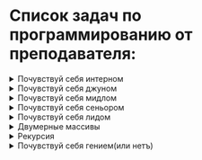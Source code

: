 # Список задач по программированию от преподавателя:

<details><summary>Почувствуй себя интерном</summary>

0.  ~~Вывести квадрат числа~~
    [Код](Non_lection/Exp000/Program.cs)

1.  ~~По двум заданным числам проверять является ли первое квадратом второго~~
    [Код](Non_lection/Exp001/Program.cs)

2.  ~~Даны два числа. Показать большее и меньшее число~~
    [Код](lection001/Exp001/Program.cs)

3.  ~~По заданному номеру дня недели вывести его название~~
    [Код](Non_lection/Exp002/Program.cs)

4.  ~~Найти максимальное из трех чисел~~
    [Код](lection001/Exp002/Program.cs)

5.  Написать программу вычисления значения функции y = f(a)

6.  ~~Выяснить является ли число чётным~~
    [Код](lection001/Exp003/Program.cs)

7.  ~~Показать числа от -N до N~~
    [Код](Non_lection/Exp003/Program.cs)

8.  ~~Показать четные числа от 1 до N~~
    [Код](lection001/Exp004/Program.cs)

9.  ~~Показать последнюю цифру трёхзначного числа~~
    [Код](lection001/Exp004/Program.cs)

10. ~~Показать вторую цифру трёхзначного числа~~
    [Код](Non_lection/Exp004/Program.cs)

11. ~~Дано число из отрезка [10, 99]. Показать наибольшую цифру числа~~
    [Код](Non_lection/Exp005/Program.cs)

12. ~~Удалить вторую цифру трёхзначного числа~~
    [Код](Non_lection/Exp006/Program.cs)

13. Выяснить, кратно ли число заданному, если нет, вывести остаток.

14. ~~Найти третью цифру числа или сообщить, что её нет~~
[Код](lection002/Exp002/Program.cs)
</details>

<details><summary>Почувствуй себя джуном</summary>

15. ~~Дано число. Проверить кратно ли оно 7 или 23~~
    [Код](Non_lection/Exp007/Program.cs)

16. ~~Дано число обозначающее день недели. Выяснить является номер дня недели выходным~~
    [Код](lection002/Exp003/Program.cs)

17. ~~По двум заданным числам проверять является ли одно квадратом другого~~
    [Код](Non_lection/Exp001/Program.cs)

18. Проверить истинность утверждения ¬(X ⋁ Y) = ¬X ⋀ ¬Y

19. Определить номер четверти плоскости, в которой находится точка с координатами Х и У, причем X ≠ 0 и Y ≠ 0

20. Задать номер четверти, показать диапазоны для возможных координат

21. ~~Программа проверяет пятизначное число на палиндромом, без строк~~
    [Код](lection003/Exp000/Program.cs)

22. ~~Найти расстояние между точками в пространстве 3D~~
    [Код](lection003/Exp001/Program.cs)

</details>

<details><summary>Почувствуй себя мидлом</summary>

23. ~~Показать таблицу квадратов чисел от 1 до N~~
    [Код](lection003/Exp002/Program.cs)

24. ~~Найти кубы чисел от 1 до N~~
    [Код](lection003/Exp002/Program.cs)

25. Найти сумму чисел от 1 до А

26. Возведите число А в натуральную степень B используя цикл

27. ~~Определить количество цифр в числе~~
    [Код](Non_lection/Exp008/Program.cs)
    
28. ~~Подсчитать сумму цифр в числе~~
    [Код](lection004/Exp001/Program.cs)

29. Написать программу вычисления произведения чисел от 1 до N

30. Показать кубы чисел, заканчивающихся на четную цифру
</details>

<details><summary>Почувствуй себя сеньором</summary>

31. Задать массив из 8 элементов и вывести их на экран

32. Задать массив из 8 элементов, заполненных нулями и единицами вывести их на экран

33. Задать массив из 12 элементов, заполненных числами из [0,9]. Найти сумму положительных/отрицательных элементов массива

34. Написать программу замену элементов массива на противоположные

35. Определить, присутствует ли в заданном массиве, некоторое число

36. Задать массив, заполнить случайными положительными трёхзначными числами. Показать количество нечетных\четных чисел

37. ~~Найдите произведение пар чисел в одномерном массиве.~~
    [Код](lection005/Exp000/Program.cs)

38. Найти сумму чисел одномерного массива стоящих на нечетной позиции

39. Найти произведение пар чисел в одномерном массиве. Парой считаем первый и последний элемент, второй и предпоследний и т.д.

40. В Указанном массиве вещественных чисел найдите разницу между максимальным и минимальным элементом
</details>

<details><summary>Почувствуй себя лидом</summary>

41. Выяснить являются ли три числа сторонами треугольника

42. ~~Определить сколько чисел больше 0 введено с клавиатуры~~
    [Код](lection006/Exp000/Program.cs)

43. Написать программу преобразования десятичного числа в двоичное

44. ~~Найти точку пересечения двух прямых заданных уравнением y = k1 _x + b1, y = k2_ x + b2, b1 k1 и b2 и k2 заданы~~
    [Код](lection006/Exp001/Program.cs)

45. Показать числа Фибоначчи

46. Написать программу масштабирования фигуры

```

Тут для тех кто далеко улетел, чтобы задавались вершины фигуры списком (одной строкой)

например: "(0,0) (2,0) (2,2) (0,2)"

коэффициент масштабирования k задавался отдельно - 2 или 4 или 0.5

В результате показать координаты, которые получатся.

при k = 2 получаем "(0,0) (4,0) (4,4) (0,4)"

```

47. Написать программу копирования массива
</details>

<details><summary>Двумерные массивы</summary>

48. Показать двумерный массив размером m×n заполненный целыми числами

49. ~~Показать двумерный массив размером m×n заполненный случайными вещественными числами~~
[Код](lection007/Exp000/Program.cs)

50. В двумерном массиве n×k заменить четные элементы на противоположные

51. Задать двумерный массив следующим правилом: Aₘₙ = m+n

52. ~~Задайте двумерный массив из целых чисел. Найдите среднее арифметическое элементов в каждом столбце~~
[Код](lection007/Exp002/Program.cs)

53. ~~Напишите программу, которая на вход принимает позиции элемента в двумерном массиве и возвращает значение этого элемента или же указание, что такого элемента нет~~
[Код](lection007/Exp001/Program.cs)

54. В матрице чисел найти сумму элементов главной диагонали

55. Дан целочисленный массив. Найти среднее арифметическое каждого из столбцов.

56. Написать программу, которая обменивает элементы первой строки и последней строки

57. Написать программу, упорядочивания по убыванию элементы каждой строки двумерной массива.

58. Написать программу, которая в двумерном массиве заменяет строки на столбцы или сообщить, что это невозможно (в случае, если матрица не квадратная).

59. В прямоугольной матрице найти строку с наименьшей суммой элементов.

60. Составить частотный словарь элементов двумерного массива

Частотный словарь содержит информацию о том, сколько раз встречается элемент входных данных.

Пример:

Есть набор данных

```

{ 1, 9, 9, 0, 2, 8, 0, 9 }

```

частотный массив может быть представлен так:

```

0 встречается 2 раза

1 встречается 1 раз

2 встречается 1 раз

8 встречается 1 раз

9 встречается 3 раза

```

Если набор данных - таблица

```

1, 2, 3

4, 6, 1

2, 1, 6

```

на выходе ожидаем получить

```

1 встречается 3 раза

2 встречается 2 раз

3 встречается 1 раз

4 встречается 1 раз

6 встречается 2 раза

```

Пример частотного массива для текстовых данных:

Входные данные:

_Частотный анализ – это один из методов криптоанализа, основывающийся на предположении о существовании нетривиального статистического распределения отдельных символов и их последовательностей как в открытом тексте, так и шифрованном тексте, которое с точностью до замены символов будет сохраняться в процессе шифрования и дешифрования._

Частотный анализ может выглядеть так

```

Символ пробел/space встречается 41 раз. Частота 12.28%

Символ о встречается 38 раз.  Частота 11.38%

Символ и встречается 26 раз.  Частота 7.78%

Символ т встречается 25 раз.  Частота 7.49%

Символ е встречается 23 раза. Частота 6.89%

Символ с встречается 21 раз.  Частота 6.29%

Символ н встречается 20 раз.  Частота 5.99%

Символ а встречается 20 раз.  Частота 5.99%

Символ в встречается 16 раз.  Частота 4.79%

Символ р встречается 12 раз.  Частота 3.59%

Символ л встречается 10 раз.  Частота 2.99%

Символ к встречается 9 раз.   Частота 2.69%

Символ д встречается 9 раз.   Частота 2.69%

Символ п встречается 6 раз.   Частота 1.80%

Символ я встречается 6 раз.   Частота 1.80%

Символ м встречается 6 раз.   Частота 1.80%

Символ ь встречается 5 раз.   Частота 1.50%

Символ ы встречается 5 раз.   Частота 1.50%

Символ з встречается 4 раза.  Частота 1.20%

Символ х встречается 3 раза.  Частота 0.90%

Символ ш встречается 3 раза.  Частота 0.90%

Символ ф встречается 3 раза.  Частота 0.90%

Символ ч встречается 3 раза.  Частота 0.90%

Символ й встречается 3 раза.  Частота 0.90%

Символ , встречается 3 раза.  Частота 0.90%

Символ щ встречается 2 раза.  Частота 0.60%

Символ ю встречается 2 раза.  Частота 0.60%

Символ у встречается 2 раза.  Частота 0.60%

Символ г встречается 2 раза.  Частота 0.60%

Символ ж встречается 1 раз.   Частота 0.30%

Символ э встречается 1 раз.   Частота 0.30%

Символ – встречается 1 раз.   Частота 0.30%

Символ б встречается 1 раз.   Частота 0.30%

Символ ц встречается 1 раз.   Частота 0.30%

Символ . встречается 1 раз.   Частота 0.30%

```

[url](https://abakbot.ru/online-5/97-freq-letter "источник")

61. Найти произведение двух матриц

62. В двумерном массиве целых чисел. Удалить строку и столбец, на пересечении которых расположен наименьший элемент.

63. Сформировать трехмерный массив не повторяющимися двузначными числами показать его построчно на экран выводя индексы соответствующего элемента

64. Показать треугольник Паскаля

\*Сделать вывод в виде равнобедренного треугольника

65. Спирально заполнить двумерный массив:

```

  1  2  3  4

 12 13 14  5

 11 16 15  6

 10  9  8  7

```

</details>

<details><summary>Рекурсия</summary>

66. Показать натуральные числа от 1 до N, N задано

67. Показать натуральные числа от N до 1, N задано

68. Показать натуральные числа от M до N, N и M заданы

69. Найти сумму элементов от M до N, N и M заданы

70. Найти сумму цифр числа

71. Написать программу вычисления функции Аккермана

72. Написать программу возведения числа А в целую стень B

73. Написать программу показывающие первые N чисел, для которых каждое следующее равно сумме двух предыдущих. Первые два элемента последовательности задаются пользователем

74. В некотором машинном алфавите имеются четыре буквы «а», «и», «с» и «в». Покажите все слова, состоящие из n букв, которые можно построить из букв этого алфавита
</details>

<details><summary>Почувствуй себя гением(или нетъ)</summary>

75. Есть два массива info и data.

Массив data состоит из нулей и единиц хранящий числа в двоичном представлении. Числа идут друг за другом без разделителей.

Массив info состоит из чисел, которые представляют колличество бит чисел из массива data.

Составить массив десятичных представлений чисел массива data с учётом информации из массива info.

Пример:

```

входные данные:

data = {0, 1, 1, 1, 1, 0, 0, 0, 1 }

info = {2, 3, 3, 1 }



выходные данные:

1, 7, 0, 1

```

Какие ошибки могут возникнуть при обработке наборов данных?

76. Есть число N. Скольно групп M, можно получить при разбиении всех чисел на группы, так чтобы в одной группе все числа были взаимно просты.

Например для N = 50, M получается 6

Одно из решений :

```

Группа 1: 1

Группа 2: 2 3 11 13 17 19 23 29 31 37 41 43 47

Группа 3: 4 6 9 10 14 15 21 22 25 26 33 34 35 38 39 46 49

Группа 4: 8 12 18 20 27 28 30 42 44 45 50

Группа 5: 7 16 24 36 40

Группа 6: 5 32 48

```

Ещё одно решение:

```

Группа 1: 1

Группа 2: 2 3 5 7 11 13 17 19 23 29 31 37 41 43 47

Группа 3: 4 6 9 10 14 15 21 22 25 26 33 34 35 38 39 46 49

Группа 4: 8 12 18 20 27 28 30 42 44 45 50

Группа 5: 16 24 36 40

Группа 6: 32 48



```

Задача: найти M при заданном N и получить одно из разбиений на группы

N ≤ 10²⁰

</details>
